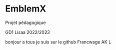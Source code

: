# EmblemX
Projet pédagogique

GD1
Lisaa 2022/2023




bonjour a tous je suis sur le github 
Francwage AK L
